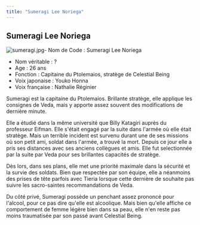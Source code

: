 ```yaml
---
title: "Sumeragi Lee Noriega"
---
```


Sumeragi Lee Noriega
--------------------

![sumeragi.jpg](/images/stories/saga/gundam00/persos/sumeragi.jpg "sumeragi.jpg")- Nom de Code : Sumeragi Lee Noriega  
 - Nom véritable : ?  
- Age : 26 ans   
- Fonction : Capitaine du Ptolemaios, stratège de Celestial Being  
- Voix japonaise : Youko Honna  
- Voix française : Nathalie Réginier


Sumeragi est la capitaine du Ptolemaios. Brillante stratège, elle applique les consignes de Veda, mais y apporte assez souvent des modifications de dernière minute.


Elle a étudié dans la même université que Billy Katagiri auprès du professeur Eifman. Elle s'était engagé par la suite dans l'armée où elle était stratège. Mais un terrible incident est survenu durant une de ses missions où son petit ami, soldat dans l'armée, a trouvé la mort. Depuis ce jour elle a pris ses distances avec ses anciens collègues et amis. Elle fut selectionnée par la suite par Veda pour ses brillantes capacités de stratège.


Dès lors, dans ses plans, elle met une priorité maximale dans la sécurité et la survie des soldats. Bien que respectée par son équipe, elle a néanmoins des prises de tête parfois avec Tieria lorsque cette dernière de souhaite pas suivre les sacro-saintes recommandations de Veda.


Du côté privé, Sumeragi possède un penchant assez prononcé pour l'alcool, pour ce pas dire qu'elle est alcoolique. Mais bien qu'elle affiche ce comportement de femme légère bien dans sa peau, elle n'en reste pas moins traumatisée par son passé avant Celestial Being.

